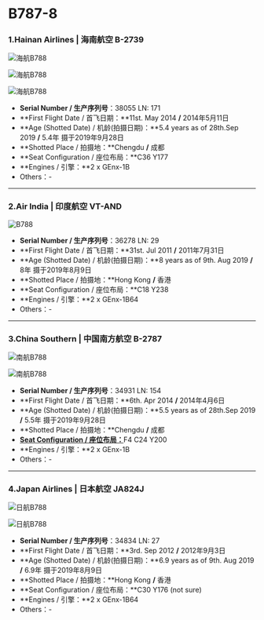 # B787-8

### 1.Hainan Airlines | 海南航空     B-2739

![海航B788](http://pyjvbivyg.bkt.clouddn.com/B787-8_HU_B-2739_1.jpg)

![海航B788](http://pyjvbivyg.bkt.clouddn.com/B787-8_HU_B-2739_2.jpg)

![海航B788](http://pyjvbivyg.bkt.clouddn.com/B787-8_HU_B-2739_3.jpg)

- **Serial Number / 生产序列号**：38055  LN: 171
- **First Flight Date / 首飞日期：**11st. May 2014  **/**  2014年5月11日
- **Age (Shotted Date) / 机龄(拍摄日期)：**5.4 years as of 28th.Sep 2019  **/**  5.4年  摄于2019年9月28日
- **Shotted Place / 拍摄地：**Chengdu  **/**  成都
- **Seat Configuration / 座位布局：**C36 Y177
- **Engines / 引擎：**2 x GEnx-1B
- Others：-

****

### 2.Air India | 印度航空     VT-AND

![B788](http://pyjvbivyg.bkt.clouddn.com/B788_AI_VT-AND_1.jpg)

- **Serial Number / 生产序列号**：36278  LN: 29
- **First Flight Date / 首飞日期：**31st. Jul 2011  **/**  2011年7月31日
- **Age (Shotted Date) / 机龄(拍摄日期)：**8 years as of 9th. Aug 2019  **/**  8年  摄于2019年8月9日
- **Shotted Place / 拍摄地：**Hong Kong  **/**  香港
- **Seat Configuration / 座位布局：**C18 Y238
- **Engines / 引擎：**2 x GEnx-1B64
- Others：-

****

### 3.China Southern | 中国南方航空     B-2787

![南航B788](http://py2kq5jlv.bkt.clouddn.com/B787-8_CZ_B-2887_1.jpg)

![南航B788](http://py2kq5jlv.bkt.clouddn.com/B787-8_CZ_B-2887_2.jpg)

- **Serial Number / 生产序列号**：34931  LN: 154
- **First Flight Date / 首飞日期：**6th. Apr 2014  **/**  2014年4月6日
- **Age (Shotted Date) / 机龄(拍摄日期)：**5.5 years as of 28th.Sep 2019  **/**  5.5年  摄于2019年9月28日
- **Shotted Place / 拍摄地：**Chengdu  **/**  成都
- [**Seat Configuration / 座位布局：**](https://www.csair.com/cn/tourguide/flight_service/B787mxfj/cabin/)F4 C24 Y200
- **Engines / 引擎：**2 x GEnx-1B
- Others：-

****

### 4.Japan Airlines | 日本航空     JA824J

![日航B788](http://py2kq5jlv.bkt.clouddn.com/B788_JL_JA824J_1.jpg)

![日航B788](http://py2kq5jlv.bkt.clouddn.com/B788_JL_JA824J_2.jpg)

- **Serial Number / 生产序列号**：34834  LN: 27
- **First Flight Date / 首飞日期：**3rd. Sep 2012  **/**  2012年9月3日
- **Age (Shotted Date) / 机龄(拍摄日期)：**6.9 years as of 9th. Aug 2019  **/**  6.9年  摄于2019年8月9日
- **Shotted Place / 拍摄地：**Hong Kong  **/**  香港
- **Seat Configuration / 座位布局：**C30 Y176 (not sure)
- **Engines / 引擎：**2 x GEnx-1B64
- Others：-